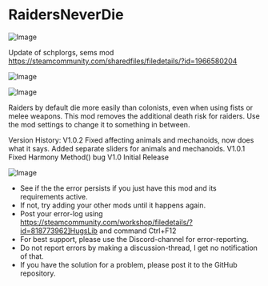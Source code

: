 # RaidersNeverDie

![Image](https://i.imgur.com/buuPQel.png)

Update of schplorgs, sems mod
https://steamcommunity.com/sharedfiles/filedetails/?id=1966580204

![Image](https://i.imgur.com/pufA0kM.png)

	
![Image](https://i.imgur.com/Z4GOv8H.png)


Raiders by default die more easily than colonists, even when using fists or melee weapons. This mod removes the additional death risk for raiders. Use the mod settings to change it to something in between.

Version History:
V1.0.2
    Fixed affecting animals and mechanoids, now does what it says.
    Added separate sliders for animals and mechanoids.
V1.0.1
    Fixed Harmony Method() bug
V1.0
    Initial Release


![Image](https://i.imgur.com/PwoNOj4.png)



-  See if the the error persists if you just have this mod and its requirements active.
-  If not, try adding your other mods until it happens again.
-  Post your error-log using https://steamcommunity.com/workshop/filedetails/?id=818773962]HugsLib and command Ctrl+F12
-  For best support, please use the Discord-channel for error-reporting.
-  Do not report errors by making a discussion-thread, I get no notification of that.
-  If you have the solution for a problem, please post it to the GitHub repository.





